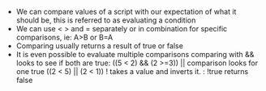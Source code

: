 - We can compare values of a script with our expectation of what it should be, this is referred to as evaluating a condition
- We can use < > and = separately or in combination for specific comparisons, ie: A>B or B<A or B>=A
- Comparing usually returns a result of true or false
- It is even possible to evaluate multiple comparisons
      comparing with && looks to see if both are true: ((5 < 2) && (2 >=3))
      || comparison looks for one true ((2 < 5) || (2 < 1))
       ! takes a value and inverts it. : !true returns false
  
  
  

